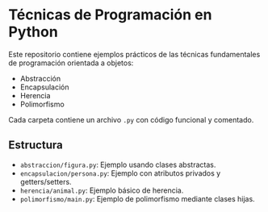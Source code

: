 # Técnicas de Programación en Python

Este repositorio contiene ejemplos prácticos de las técnicas fundamentales de programación orientada a objetos:

- Abstracción
- Encapsulación
- Herencia
- Polimorfismo

Cada carpeta contiene un archivo `.py` con código funcional y comentado.

## Estructura

- `abstraccion/figura.py`: Ejemplo usando clases abstractas.
- `encapsulacion/persona.py`: Ejemplo con atributos privados y getters/setters.
- `herencia/animal.py`: Ejemplo básico de herencia.
- `polimorfismo/main.py`: Ejemplo de polimorfismo mediante clases hijas.
